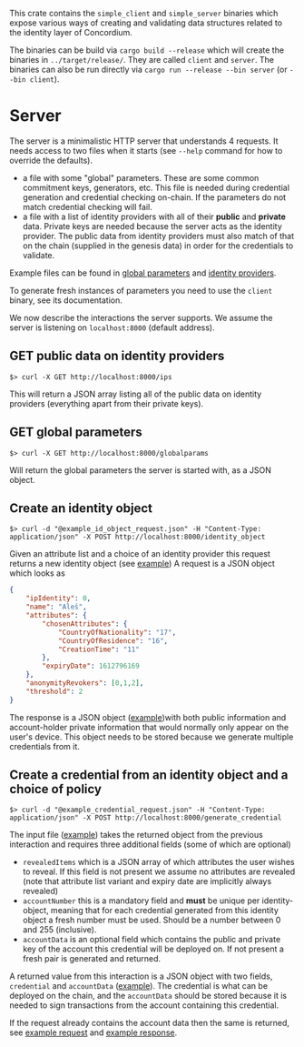 This crate contains the `simple_client` and `simple_server` binaries which expose various ways of creating and validating data structures related to the identity layer of Concordium.

The binaries can be build via `cargo build --release` which will create the binaries in `../target/release/`. They are called `client` and `server`. The binaries can also be run directly via `cargo run --release --bin server` (or `--bin client`).

# Server

The server is a minimalistic HTTP server that understands 4 requests. It needs access to two files when it starts (see `--help` command for how to override the defaults).
- a file with some "global" parameters. These are some common commitment keys, generators, etc. This file is needed during credential generation and credential checking on-chain. If the parameters do not match credential checking will fail.
- a file with a list of identity providers with all of their **public** and **private** data. Private keys are needed because the server acts as the identity provider. The public data from identity providers must also match of that on the chain (supplied in the genesis data) in order for the credentials to validate.

Example files can be found in [global parameters](example_server_interactions/global.json) and [identity providers](example_server_interactions/identity-providers-public-private.json).

To generate fresh instances of parameters you need to use the `client` binary, see its documentation.

We now describe the interactions the server supports. We assume the server is listening on `localhost:8000` (default address).

## GET public data on identity providers

```console
$> curl -X GET http://localhost:8000/ips 
```

This will return a JSON array listing all of the public data on identity providers (everything apart from their private keys). 

## GET global parameters

```console
$> curl -X GET http://localhost:8000/globalparams
```

Will return the global parameters the server is started with, as a JSON object.

## Create an identity object

```console
$> curl -d "@example_id_object_request.json" -H "Content-Type: application/json" -X POST http://localhost:8000/identity_object
```

Given an attribute list and a choice of an identity provider this request returns a new identity object (see [example](example_server_interactions/example_id_object_request.json))
A request is a JSON object which looks as 
```json
{
    "ipIdentity": 0,
    "name": "Aleš",
    "attributes": {
        "chosenAttributes": {
            "CountryOfNationality": "17",
            "CountryOfResidence": "16",
            "CreationTime": "11"
        },
        "expiryDate": 1612796169
    },
    "anonymityRevokers": [0,1,2],
    "threshold": 2
}
```

The response is a JSON object ([example](example_server_interactions/example_id_object_response.json))with both public information and account-holder private information that would normally only appear on the user's device. This object needs to be stored because we generate multiple credentials from it.

## Create a credential from an identity object and a choice of policy

```console
$> curl -d "@example_credential_request.json" -H "Content-Type: application/json" -X POST http://localhost:8000/generate_credential
```

The input file ([example](example_server_interactions/example_credential_request.json)) takes the returned object from the previous interaction and requires three additional fields (some of which are optional)
- `revealedItems` which is a JSON array of which attributes the user wishes to reveal. If this field is not present we assume no attributes are revealed (note that attribute list variant and expiry date are implicitly always revealed)
- `accountNumber` this is a mandatory field and **must** be unique per identity-object, meaning that for each credential generated from this identity object a fresh number must be used. Should be a number between 0 and 255 (inclusive).
- `accountData` is an optional field which contains the public and private key of the account this credential will be deployed on. If not present a fresh pair is generated and returned.

A returned value from this interaction is a JSON object with two fields, `credential` and `accountData` ([example](example_server_interactions/example_credential_response.json)).
The credential is what can be deployed on the chain, and the `accountData` should be stored because it is needed to sign transactions from the account containing this credential.

If the request already contains the account data then the same is returned, see [example request](example_server_interactions/example_credential_request_existing.json) and [example response](example_server_interactions/example_credential_response_existing.json).
